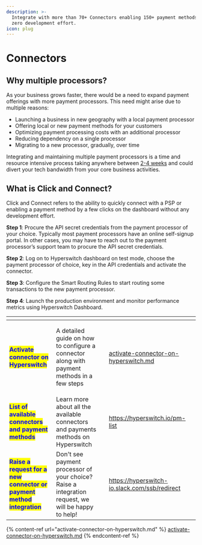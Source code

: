 ```yaml
---
description: >-
  Integrate with more than 70+ Connectors enabling 150+ payment methods with
  zero development effort.
icon: plug
---
```


# Connectors

## Why multiple processors?

As your business grows faster, there would be a need to expand payment offerings with more payment processors. This need might arise due to multiple reasons:

* Launching a business in new geography with a local payment processor
* Offering local or new payment methods for your customers
* Optimizing payment processing costs with an additional processor
* Reducing dependency on a single processor
* Migrating to a new processor, gradually, over time&#x20;

Integrating and maintaining multiple payment processors is a time and resource intensive process taking anywhere between [2-4 weeks](https://hyperswitch.io/blog/part-1-5-payment-challenges-for-vertical-saas-businesses)  and could divert your tech bandwidth from your core business activities.

## What is Click and Connect?

Click and Connect refers to the ability to quickly connect with a PSP or enabling a payment method by a few clicks on the dashboard without any development effort.&#x20;

**Step 1**: Procure the API secret credentials from the payment processor of your choice. Typically most payment processors have an online self-signup portal. In other cases, you may have to reach out to the payment processor’s support team to procure the API secret credentials.

**Step 2**: Log on to Hyperswitch dashboard on test mode, choose the payment processor of choice, key in the API credentials and activate the connector.

**Step 3**: Configure the Smart Routing Rules to start routing some transactions to the new payment processor.

**Step 4**: Launch the production environment and monitor performance metrics using Hyperswitch Dashboard.

<table data-view="cards"><thead><tr><th></th><th></th><th data-hidden></th><th data-hidden data-card-target data-type="content-ref"></th><th data-hidden data-card-cover data-type="files"></th></tr></thead><tbody><tr><td><mark style="color:blue;"><strong>Activate connector on Hyperswitch</strong></mark></td><td><p></p><p>A detailed guide on how to configure a connector along with payment methods in a few steps </p></td><td></td><td><a href="activate-connector-on-hyperswitch.md">activate-connector-on-hyperswitch.md</a></td><td></td></tr><tr><td><mark style="color:blue;"><strong>List of available connectors and payment methods</strong></mark></td><td>Learn more about all the available connectors and payments methods on Hyperswitch</td><td></td><td><a href="https://hyperswitch.io/pm-list">https://hyperswitch.io/pm-list</a></td><td></td></tr><tr><td><mark style="color:blue;"><strong>Raise a request for a new connector or payment method integration</strong></mark></td><td>Don't see payment processor of your choice? Raise a integration request, we will be happy to help!</td><td></td><td><a href="https://hyperswitch-io.slack.com/ssb/redirect">https://hyperswitch-io.slack.com/ssb/redirect</a></td><td></td></tr></tbody></table>

{% content-ref url="activate-connector-on-hyperswitch.md" %}
[activate-connector-on-hyperswitch.md](activate-connector-on-hyperswitch.md)
{% endcontent-ref %}
